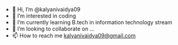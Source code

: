 - 👋 Hi, I’m @kalyanivaidya09
- 👀 I’m interested in coding
- 🌱 I’m currently learning B.tech in information technology stream
- 💞️ I’m looking to collaborate on ...
- 📫 How to reach me kalyanivaidya09@gmail.com

<!---
kalyanivaidya09/kalyanivaidya09 is a ✨ special ✨ repository because its `README.md` (this file) appears on your GitHub profile.
You can click the Preview link to take a look at your changes.
--->

